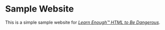 # Sample Website

This is a simple sample website for [*Learn Enough™ HTML to Be Dangerous*](https://learnenough.com/html-tutorial).
